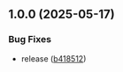 ## 1.0.0 (2025-05-17)

### Bug Fixes

- release ([b418512](https://github.com/akaptelinin/is-path-safe/commit/b4185126b6b6cf458126241cb8ab334d3c7569a3))
